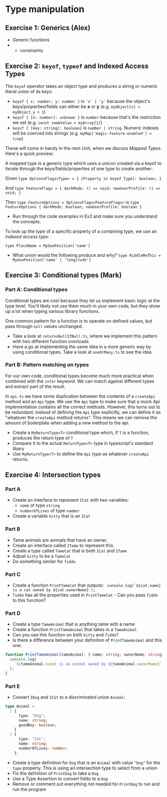 # Type manipulation

## Exercise 1: Generics (Alex)

- Generic functions
- - constraints

## Exercise 2: `keyof`, `typeof` and Indexed Access Types

The `keyof` operator takes an object type and produces a string or numeric literal union of its keys:

- `keyof { x: number; y: number }` is `'x' | 'y'` because the object's keys/properties/fields can either be **x** or **y** (e.g. `myObject[x] = myObject.y + 1`)
- `keyof { [n: number]: unknown }` is `number` because that's the restriction we set (e.g. `const someValue = myArray[1]`)
- `keyof { [key: string]: boolean}` is `number | string`. Numeric indexes will be coerced into strings (e.g. `myMap['magic-feature-enabled'] = true`)

These will come in handy in the next Unit, when we discuss _Mapped Types_. Here's a quick preview:

A mapped type is a generic type which uses a unicon created via a keyof to iterate through the keys/fields/properties of one type to create another:

Given `type OptionsFlags<Type> = { [Property in keyof Type]: boolean; }`

And `type FeatureFlags = { darkMode: () => void; newUserProfile: () => void; }`

Then `type FeatureOptions = OptionsFlags<FeatureFlags>` is `type FeatureOptions { darkMode: boolean; newUserProfile: boolean }`

- Run through the code examples in Ex2 and make sure you understand the concepts.

To look up the type of a specific property of a containing type, we use an _indexed access type_:

`type PlaceName = MyGeoPosition['name']`

- What union would the following produce and why? `type RiddleMeThis = MyGeoPosition['name' | 'longitude']`

## Exercise 3: Conditional types (Mark)

### Part A: Conditional types

Conditional types are cool because they let us implement basic logic at the type level. You'll likely not use them much in your own code, but they show up a lot when typing various library functions.

One common pattern for a function is to operate on defined values, but pass through `null` values unchanged.

- Take a look at `returnsNullIfNull.ts`, where we implement this pattern with two different function overloads.
- Have a go at implementing the same idea in a more generic way by using conditional types. Take a look at `oneOrMany.ts` to see the idea.

### Part B: Pattern matching on types

For our own code, conditional types become much more practical when combined with the `infer` keyword. We can match against different types and extract part of the result.

In `api.ts` we have some duplication between the contents of a `createApi` method and an `Api` type. We use the `Api` type to make sure that a mock Api implementation contains all the correct methods. However, this turns out to be redundant: instead of defining the `Api` type explicitly, we can define it as "whatever the `createApi` method returns". This means we can remove the amount of boilerplate when adding a new method to the api.

- Create a `MyReturnType<T>` conditional type which, if `T` is a function, produces the return type of `T`
- Compare it to the actual `ReturnType<T>` type in typescript's standard libary
- Use `MyReturnType<T>` to define the `Api` type as whatever `createApi` returns.

## Exercise 4: Intersection types

### Part A

- Create an interface to represent `ICat` with two variables:
  - `name` of type `string`
  - `numberOfLives` of type `number`
- Create a variable `kitty` that is an `ICat`

### Part B

- Tame animals are animals that have an owner.
- Create an interface called `ITame` to represent this
- Create a type called `TameCat` that is both `ICat` and `ITame`
- Adjust `kitty` to be a `TameCat`
- Do something similar for `fiddo`

### Part C

- Create a function `PrintTameCat` that outputs:
  `` console.log(`${cat.name} is a cat owned by ${cat.ownerName}`);``
- `fiddo` has all the properties used in `PrintTameCat` - Can you pass `fiddo` to this function?

### Part D

- Create a type `TameAnimal` that is anything tame with a name
- Create a function `PrintTameAnimal` that takes in a `TameAnimal`
- Can you use this function on both `kitty` and `fiddo`?
- Is there a difference between your definition of `PrintTameAnimal` and this one:

```ts
function PrintTameAnimal(tameAnimal: { name: string; ownerName: string }) {
  console.log(
    `${tameAnimal.name} is an animal owned by ${tameAnimal.ownerName}`
  );
}
```

### Part E

- Convert `IDog` and `ICat` to a discriminated union `Animal`:

```ts
type Animal =
  | {
      type: "Dog";
      name: string;
      goodBoy: boolean;
    }
  | {
      type: "Cat";
      name: string;
      numberOfLives: number;
    };
```

- Create a type definition for `Dog` that is an `Animal` with value `"Dog"` for the `type` property. This is using an intersection type to select from a union
- Fix the definition of `PrintDog` to take a `Dog`
- Use a Type Assertion to convert fiddo to a `Dog`
- Remove or comment out everything not needed for `PrintDog` to run and run the program
